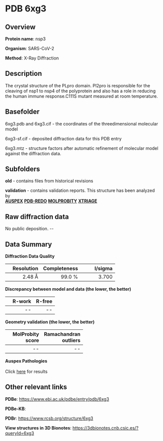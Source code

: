 # PDB 6xg3

## Overview

**Protein name**: nsp3

**Organism**: SARS-CoV-2

**Method**: X-Ray Diffraction

## Description

The crystal structure of the PLpro domain. Pl2pro is responsible for the cleaving of nsp1 to nsp4 of the polyprotein and also has a role in reducing the human immune response.C111S mutant measured at room temperature.

## Basefolder

6xg3.pdb and 6xg3.cif - the coordinates of the threedimensional molecular model

6xg3-sf.cif - deposited diffraction data for this PDB entry

6xg3.mtz - structure factors after automatic refinement of molecular model against the diffraction data.

## Subfolders



**old** - contains files from historical revisions

**validation** - contains validation reports. This structure has been analyzed by <br>[**AUSPEX**](https://github.com/thorn-lab/coronavirus_structural_task_force/tree/master/pdb/nsp3/SARS-CoV-2/6xg3/validation/auspex) [**PDB-REDO**](https://github.com/thorn-lab/coronavirus_structural_task_force/tree/master/pdb/nsp3/SARS-CoV-2/6xg3/validation/pdb-redo) [**MOLPROBITY**](https://github.com/thorn-lab/coronavirus_structural_task_force/tree/master/pdb/nsp3/SARS-CoV-2/6xg3/validation/molprobity) [**XTRIAGE**](https://github.com/thorn-lab/coronavirus_structural_task_force/blob/master/pdb/nsp3/SARS-CoV-2/6xg3/validation/Xtriage_output.log)  



## Raw diffraction data

No public deposition. --<br> 

## Data Summary
**Diffraction Data Quality**

|   | Resolution | Completeness| I/sigma |
|---|-------------:|----------------:|--------------:|
|   |2.48 Å|99.0  %|<img width=50/>3.700|

**Discrepancy between model and data (the lower, the better)**

|   | **R-work**| **R-free**   
|---|-------------:|----------------:|           
||--|--|

**Geometry validation (the lower, the better)**

|   |**MolProbity<br>score**| **Ramachandran<br>outliers** 
|---|-------------:|----------------:|
||--|--|

**Auspex Pathologies**<br> <br>Click [here](https://github.com/thorn-lab/coronavirus_structural_task_force/blob/master/pdb/nsp3/SARS-CoV-2/6xg3/validation/auspex/6xg3_auspex_comments.txt)  for results

 



## Other relevant links 
**PDBe**:  https://www.ebi.ac.uk/pdbe/entry/pdb/6xg3

**PDBe-KB**:  
 
**PDBr**: https://www.rcsb.org/structure/6xg3 

**View structures in 3D Bionotes**: https://3dbionotes.cnb.csic.es/?queryId=6xg3

